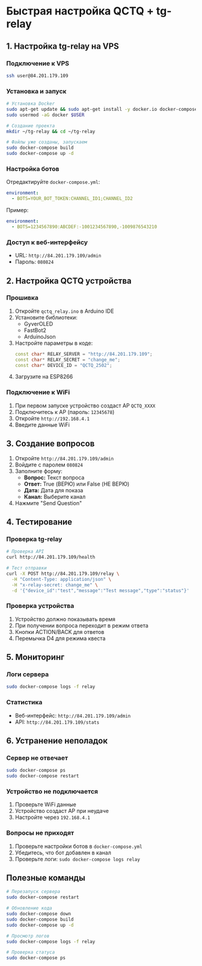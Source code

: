# Быстрая настройка QCTQ + tg-relay

## 1. Настройка tg-relay на VPS

### Подключение к VPS
```bash
ssh user@84.201.179.109
```

### Установка и запуск
```bash
# Установка Docker
sudo apt-get update && sudo apt-get install -y docker.io docker-compose git
sudo usermod -aG docker $USER

# Создание проекта
mkdir ~/tg-relay && cd ~/tg-relay

# Файлы уже созданы, запускаем
sudo docker-compose build
sudo docker-compose up -d
```

### Настройка ботов
Отредактируйте `docker-compose.yml`:
```yaml
environment:
  - BOTS=YOUR_BOT_TOKEN:CHANNEL_ID1;CHANNEL_ID2
```

Пример:
```yaml
environment:
  - BOTS=1234567890:ABCDEF:-1001234567890,-1009876543210
```

### Доступ к веб-интерфейсу
- URL: `http://84.201.179.109/admin`
- Пароль: `080824`

## 2. Настройка QCTQ устройства

### Прошивка
1. Откройте `qctq_relay.ino` в Arduino IDE
2. Установите библиотеки:
   - GyverOLED
   - FastBot2
   - ArduinoJson
3. Настройте параметры в коде:
   ```cpp
   const char* RELAY_SERVER = "http://84.201.179.109";
   const char* RELAY_SECRET = "change_me";
   const char* DEVICE_ID = "QCTQ_2502";
   ```
4. Загрузите на ESP8266

### Подключение к WiFi
1. При первом запуске устройство создаст AP `QCTQ_XXXX`
2. Подключитесь к AP (пароль: `12345678`)
3. Откройте `http://192.168.4.1`
4. Введите данные WiFi

## 3. Создание вопросов

1. Откройте `http://84.201.179.109/admin`
2. Войдите с паролем `080824`
3. Заполните форму:
   - **Вопрос:** Текст вопроса
   - **Ответ:** True (ВЕРЮ) или False (НЕ ВЕРЮ)
   - **Дата:** Дата для показа
   - **Канал:** Выберите канал
4. Нажмите "Send Question"

## 4. Тестирование

### Проверка tg-relay
```bash
# Проверка API
curl http://84.201.179.109/health

# Тест отправки
curl -X POST http://84.201.179.109/relay \
  -H "Content-Type: application/json" \
  -H "x-relay-secret: change_me" \
  -d '{"device_id":"test","message":"Test message","type":"status"}'
```

### Проверка устройства
1. Устройство должно показывать время
2. При получении вопроса переходит в режим ответа
3. Кнопки ACTION/BACK для ответов
4. Перемычка D4 для режима квеста

## 5. Мониторинг

### Логи сервера
```bash
sudo docker-compose logs -f relay
```

### Статистика
- Веб-интерфейс: `http://84.201.179.109/admin`
- API: `http://84.201.179.109/stats`

## 6. Устранение неполадок

### Сервер не отвечает
```bash
sudo docker-compose ps
sudo docker-compose restart
```

### Устройство не подключается
1. Проверьте WiFi данные
2. Устройство создаст AP при неудаче
3. Настройте через `192.168.4.1`

### Вопросы не приходят
1. Проверьте настройки ботов в `docker-compose.yml`
2. Убедитесь, что бот добавлен в канал
3. Проверьте логи: `sudo docker-compose logs relay`

## Полезные команды

```bash
# Перезапуск сервера
sudo docker-compose restart

# Обновление кода
sudo docker-compose down
sudo docker-compose build
sudo docker-compose up -d

# Просмотр логов
sudo docker-compose logs -f relay

# Проверка статуса
sudo docker-compose ps
```

